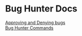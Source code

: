 # Bug Hunter Docs
[Approving and Denying bugs](bug-hunter/approve-deny)  
[Bug Hunter Commands](bug-hunter/commands)
